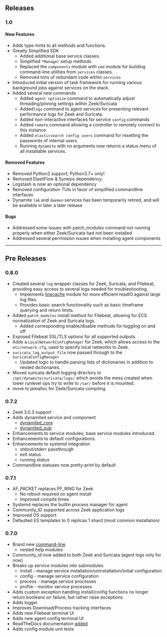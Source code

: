 ## Releases

### 1.0

#### New Features
- Adds type-hints to all methods and functions.
- Greatly Simplified SDK
   - Added additional base service classes.
   - Simplified `*Manager` setup methods.
   - Replaced the `components` module with `cmd` module for building command-line utilities from `services` classes.
   - Removed tons of redundant code within `services`
- Introduced initial version of task framework for running various background jobs against services on the stack.
- Added several new commands
  - Added `agent optimize` command to automatically adjust threading/pinning settings within Zeek/Suricata
  - Added`logs` command to agent services for presenting relevant performance logs for Zeek and Suricata.
  - Added non-interactive interfaces for service `config` commands
  - Added `remote` command allowing a controller to remotely connect to this instance
  - Added `elasticsearch config users` command for resetting the passwords of internal users.
  - Running `dynamite` with no arguments now returns a status menu of all installable services.
#### Removed Features
- Removed Python2 support; Python3.7+ only!
- Removed ElastiFlow & Synesis dependency.
- Logstash is now an optional dependency
- Removed configuration TUIs in favor of simplified commandline interfaces
- Dynamite `lab` and `daemon` services has been temporarily retired, and will be available in later a later release

#### Bugs

- Addressed some issues with patch_modules command not running properly when either Zeek/Suricata had not been installed
- Addressed several permission issues when installing agent components

---
## Pre Releases

### 0.8.0

- Created several `log` wrapper classes for Zeek, Suricata, and FIlebeat, providing easy access to several logs needed for troubleshooting.
  - Implements [linecache](https://docs.python.org/2/library/linecache.html) module for more efficient readIO against large log files.
  - Provides basic search functionality such as basic timeframe querying and return limits.
- Added `patch_modules` install method for Filebeat, allowing for ECS normalization of Zeek and Suricata logs.
  - Added corresponding enable/disable methods for toggling on and off
- Exposed Filebeat SSL/TLS options for all supported outputs.
- Adds a `LocalNetworkConfigManager` for Zeek, which allows access to the `etc/network.cfg`, used to specify local networks to Zeek.
- `suricata_log_output_file` now passed through to the `SuricataConfigManager`
  - Updated logic to handle parsing lists of dictionaries in addition to nested dictionaries.
- Moved suricata default logging directory to `/opt/dynamite/suricata/logs/` which avoids the mess created when lower runlevel ops try to write to `/var/` before it is mounted.
- move to jemalloc for Zeek/Suricata compiling

### 0.7.2

- Zeek 3.0.3 support
- Adds dynamited service and component
  - [dynamited_core](https://github.com/DynamiteAI/dynamite_daemon_core)
  - [dynamited_pub](https://github.com/DynamiteAI/dynamited_pub)
- Enhancements to service modules; base service modules introduced.
- Enhancements to default configurations.
- Enhancements to systemd integration
   - stdout/stderr passthrough
   - exit status
   - running status
- Commandline statuses now pretty-print by default

### 0.7.1

- AF_PACKET replaces PF_RING for Zeek
   - No reboot required on agent install
   - Improved compile times
- Systemd replaces the builtin process manager for agent
- Community_ID supported across Zeek application logs
- Improved OS support
- Defaulted ES templates to 0 replicas 1 shard (most common installation)

### 0.7.0

- Brand new [command-line](https://dynamite-nsm.readthedocs.io/en/latest/getting_started/cmd_overview/)
  - nested help modules
- Community_id now added to both Zeek and Suricata (agent logs only for now)
- Breaks up service modules into submodules
  - install - manage service installation/uninstallation/initial configuration
  - config - manage service configuration
  - process - manage service processes
  - profile - monitor service processes
- Adds custom exception handling install/config functions no longer return booleans on failure, but rather raise exceptions
- Adds logger
- Improves Download/Process tracking interfaces
- Adds new Filebeat terminal UI
- Adds new agent config terminal UI
- ReadTheDocs documentation [added](https://dynamite-nsm.readthedocs.io/en/latest/)
- Adds config module unit tests
